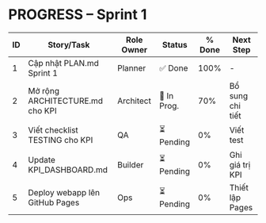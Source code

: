 # PROGRESS – Sprint 1
| ID | Story/Task                           | Role Owner | Status     | % Done | Next Step           |
|----|--------------------------------------|------------|------------|--------|---------------------|
| 1  | Cập nhật PLAN.md Sprint 1            | Planner    | ✅ Done    | 100%   | -                   |
| 2  | Mở rộng ARCHITECTURE.md cho KPI      | Architect  | 🚧 In Prog.| 70%    | Bổ sung chi tiết    |
| 3  | Viết checklist TESTING cho KPI       | QA         | ⏳ Pending | 0%     | Viết test            |
| 4  | Update KPI_DASHBOARD.md              | Builder    | ⏳ Pending | 0%     | Ghi giá trị KPI      |
| 5  | Deploy webapp lên GitHub Pages       | Ops        | ⏳ Pending | 0%     | Thiết lập Pages      |
